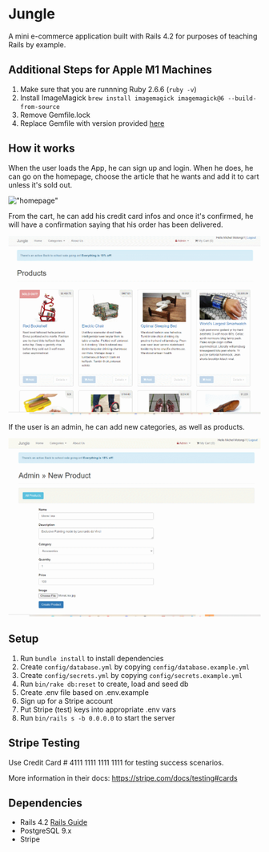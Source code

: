 # Jungle

A mini e-commerce application built with Rails 4.2 for purposes of teaching Rails by example.

## Additional Steps for Apple M1 Machines

1. Make sure that you are runnning Ruby 2.6.6 (`ruby -v`)
1. Install ImageMagick `brew install imagemagick imagemagick@6 --build-from-source`
2. Remove Gemfile.lock
3. Replace Gemfile with version provided [here](https://gist.githubusercontent.com/FrancisBourgouin/831795ae12c4704687a0c2496d91a727/raw/ce8e2104f725f43e56650d404169c7b11c33a5c5/Gemfile)


## How it works

When the user loads the App, he can sign up and login. When he does, he can go on the homepage, choose the article that he wants and add it to cart unless it's sold out.

!["homepage"](https://github.com/MotongiM/Jungle/blob/master/public/Images/Homepage.gif)

From the cart, he can add his credit card infos and once it's confirmed, he will have a confirmation saying that his order has been delivered.

!["Cart_Order-Confirmation"](https://github.com/MotongiM/Jungle/blob/master/public/Images/My-cart_Order-confirmation.gif)


If the user is an admin, he can add new categories, as well as products.

!["Admin"](https://github.com/MotongiM/Jungle/blob/master/public/Images/AddingProduct.gif)

## Setup

1. Run `bundle install` to install dependencies
2. Create `config/database.yml` by copying `config/database.example.yml`
3. Create `config/secrets.yml` by copying `config/secrets.example.yml`
4. Run `bin/rake db:reset` to create, load and seed db
5. Create .env file based on .env.example
6. Sign up for a Stripe account
7. Put Stripe (test) keys into appropriate .env vars
8. Run `bin/rails s -b 0.0.0.0` to start the server

## Stripe Testing

Use Credit Card # 4111 1111 1111 1111 for testing success scenarios.

More information in their docs: <https://stripe.com/docs/testing#cards>

## Dependencies

* Rails 4.2 [Rails Guide](http://guides.rubyonrails.org/v4.2/)
* PostgreSQL 9.x
* Stripe
